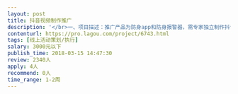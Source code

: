 ```yaml
---                
layout: post       
title: 抖音视频制作推广           
description: '</br>一、项目描述：推广产品为防身app和防身报警器，需专家独立制作抖音短视频并使用个人账号推广</br>二、主要功能：一键报警、虚拟语音、专业求助等等</br>三、可参考链接：</br>https://www.douyin.com/share/video/6527127920249408781/?region=CN&mid=6527127930005850894&titleType=title&timestamp=1520914775&utm_source=weixin&utm_campaign=client_share&utm_medium=android&share_app_name=aweme&share_iid=27570599309</br>四、人员要求：</br>这是一项门槛非常低的任务，但我们需要这个事情高频的发生，你可以是个人也可以组团一起做，按任务量付费。如果你是个自带抖音流量的小咖最好，我们有灵活的合作方式。</br>'     
contenturl: https://pro.lagou.com/project/6743.html      
tags: [线上活动策划/执行]            
salary: 3000元以下          
publish_time: 2018-03-15 14:47:30         
review: 2340人                   
apply: 4人                   
recommend: 0人                   
time_range: 1-2周              
---                 
```

